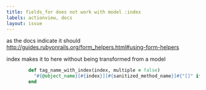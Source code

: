 ```yaml
---
title: fields_for does not work with model :index 
labels: actionview, docs
layout: issue
---
```


as the docs indicate it should
http://guides.rubyonrails.org/form_helpers.html#using-form-helpers

index makes it to here without being transformed from a model

``` ruby
        def tag_name_with_index(index, multiple = false)
          "#{@object_name}[#{index}][#{sanitized_method_name}]#{"[]" if multiple}"
        end
```

